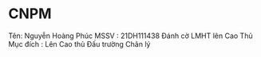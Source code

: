 # CNPM
Tên: Nguyễn Hoàng Phúc
MSSV : 21DH111438
Đánh cờ LMHT lên Cao Thủ
Mục đích : Lên Cao thủ Đấu trường Chân lý
